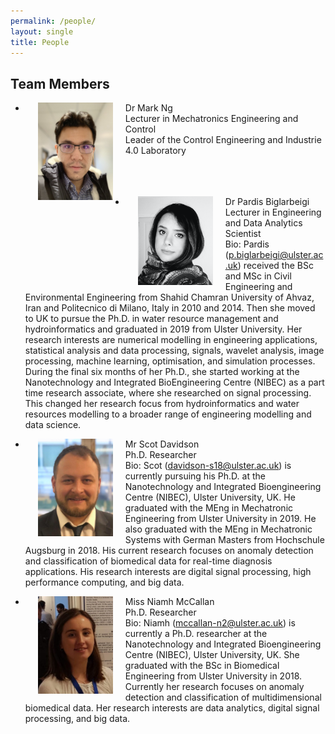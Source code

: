 ```yaml
---
permalink: /people/
layout: single
title: People 
---
```


## Team Members ##
* <p><img align="left" width="120" src="/assets/Figures/Mark.jpg" hspace="20"><span>Dr Mark Ng <br /> 
  Lecturer in Mechatronics Engineering and Control <br />
  Leader of the Control Engineering and Industrie 4.0 Laboratory <br /><br /><br /><br /></span></p>  

* <p><img align="left" width="120" src="/assets/Figures/Pardis.png" hspace="20"><span>Dr Pardis Biglarbeigi <br />
  Lecturer in Engineering and Data Analytics Scientist <br />
  Bio: Pardis (<a href="mailto:p.biglarbeigi@ulster.ac.uk">p.biglarbeigi@ulster.ac.uk</a>) received the BSc and MSc in Civil Engineering and Environmental Engineering from Shahid Chamran University of Ahvaz, Iran and Politecnico di Milano, Italy in 2010 and 2014. Then she moved to UK to pursue the Ph.D. in water resource management and hydroinformatics and graduated in 2019 from Ulster University. Her research interests are numerical modelling in engineering applications, statistical analysis and data processing, signals, wavelet analysis, image processing, machine learning, optimisation, and simulation processes. During the final six months of her Ph.D., she started working at the Nanotechnology and Integrated BioEngineering Centre (NIBEC) as a part time research  associate, where she researched on signal processing. This changed her research focus from hydroinformatics and water resources modelling to a broader range of engineering modelling and data science.<br />
  </span></p>  

* <p><img align="left" width="120" src="/assets/Figures/Scot.jpg" hspace="20"><span>Mr Scot Davidson <br />
  Ph.D. Researcher <br />
  Bio: Scot (<a href="mailto:davidson-s18@ulster.ac.uk">davidson-s18@ulster.ac.uk</a>) is currently pursuing his Ph.D. at the Nanotechnology and Integrated Bioengineering Centre (NIBEC), Ulster University, UK. He graduated with the MEng in Mechatronic Engineering from Ulster University in 2019. He also graduated with the MEng in Mechatronic Systems with German Masters from Hochschule Augsburg in 2018. His current research focuses on anomaly detection and classification of biomedical data for real-time diagnosis applications. His research interests are digital signal processing, high performance computing, and big data.<br />
  </span></p>  

* <p><img align="left" width="120" src="/assets/Figures/Niamh.jpg" hspace="20"><span>Miss Niamh McCallan <br />
  Ph.D. Researcher <br />
  Bio: Niamh (<a href="mailto:mccallan-n2@ulster.ac.uk">mccallan-n2@ulster.ac.uk</a>) is currently a Ph.D. researcher at the Nanotechnology and Integrated Bioengineering Centre (NIBEC), Ulster University, UK. She graduated with the BSc in Biomedical Engineering from Ulster University in 2018. Currently her research focuses on anomaly detection and classification of multidimensional biomedical data. Her research interests are data analytics, digital signal processing, and big data.
  </span></p>
